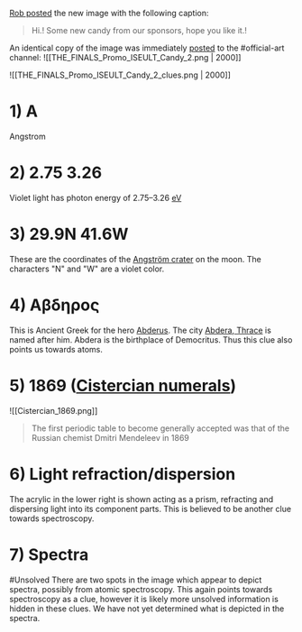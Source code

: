 [Rob posted](https://discord.com/channels/1008696016318513243/1011929497139953744/1037777259681026069) the new image with the following caption:
> Hi.! Some new candy from our sponsors, hope you like it.!

An identical copy of the image was immediately [posted](https://discord.com/channels/1008696016318513243/1031539174743998526/1037777303742205974) to the \#official-art channel:
![[THE_FINALS_Promo_ISEULT_Candy_2.png | 2000]]

![[THE_FINALS_Promo_ISEULT_Candy_2_clues.png | 2000]]
# 1) A
Angstrom

# 2) 2.75 3.26
Violet light has photon energy of 2.75–3.26 [eV](https://simple.wikipedia.org/wiki/Electronvolt "Electronvolt")

# 3) 29.9N 41.6W
These are the coordinates of the [Angström crater](https://en.wikipedia.org/wiki/Angstr%C3%B6m_(crater)) on the moon.
The characters "N" and "W" are a violet color.

# 4) Αβδηρος
This is Ancient Greek for the hero [Abderus](https://en.wikipedia.org/wiki/Abderus). The city [Abdera, Thrace](https://en.wikipedia.org/wiki/Abdera,_Thrace "Abdera, Thrace") is named after him. Abdera is the birthplace of Democritus. Thus this clue also points us towards atoms.

# 5) 1869 ([Cistercian numerals](https://en.wikipedia.org/wiki/Cistercian_numerals))
![[Cistercian_1869.png]]
> The first periodic table to become generally accepted was that of the Russian chemist Dmitri Mendeleev in 1869

# 6) Light refraction/dispersion
The acrylic in the lower right is shown acting as a prism, refracting and dispersing light into its component parts.
This is believed to be another clue towards spectroscopy.

# 7) Spectra
#Unsolved 
There are two spots in the image which appear to depict spectra, possibly from atomic spectroscopy. 
This again points towards spectroscopy as a clue, however it is likely more unsolved information is hidden in these clues. 
We have not yet determined what is depicted in the spectra.